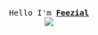 <p align="center">
 <br>
 <samp>
 Hello I'm <b><a href="">Feezial</a></b>
  <br>
  <samp>
   
   <img src="https://cdn.discordapp.com/attachments/820283198747574292/889519941248778240/giphy.gif" >
</p>

